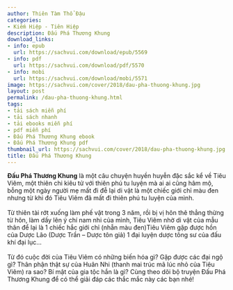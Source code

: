 ```yaml
---
author: Thiên Tàm Thổ Đậu
categories:
- Kiếm Hiệp - Tiên Hiệp
description: Đấu Phá Thương Khung
download_links:
- info: epub
  url: https://sachvui.com/download/epub/5569
- info: pdf
  url: https://sachvui.com/download/pdf/5570
- info: mobi
  url: https://sachvui.com/download/mobi/5571
image: https://sachvui.com/cover/2018/dau-pha-thuong-khung.jpg
layout: post
permalink: /dau-pha-thuong-khung.html
tags:
- tải sách miễn phí
- tải sách nhanh
- tải ebooks miễn phí
- pdf miễn phí
- Đấu Phá Thương Khung ebook
- Đấu Phá Thương Khung pdf
thumbnail_url: https://sachvui.com/cover/2018/dau-pha-thuong-khung.jpg
title: Đấu Phá Thương Khung
---
```


 <div class="item-desc text-justify"> <p><strong>Đấu Phá Thương Khung</strong> là một câu chuyện huyền huyễn đặc sắc kể về Tiêu Viêm, một thiên chi kiêu tử với thiên phú tu luyện mà ai ai cũng hâm mộ, bỗng một ngày người mẹ mất đi đễ lại di vật là một chiếc giới chỉ màu đen nhưng từ khi đó Tiêu Viêm đã mất đi thiên phú tu luyện của mình.<br><br>Từ thiên tài rớt xuống làm phế vật trong 3 năm, rồi bị vị hôn thê thẳng thừng từ hôn, làm dấy lên ý chí nam nhi của mình, Tiêu Viêm nhờ di vật của mẫu thân để lại là 1 chiếc hắc giới chỉ (nhẫn màu đen)Tiêu Viêm gặp được hồn của Dược Lão (Dược Trần – Dược tôn giả) 1 đại luyện dược tông sư của đấu khí đại lục…<br><br>Từ đó cuộc đời của Tiêu Viêm có những biến hóa gì? Gặp được các đại ngộ gì? Thân phận thật sự của Huân Nhi (thanh mai trúc mã lúc nhỏ của Tiêu Viêm) ra sao? Bí mật của gia tộc hắn là gì? Cùng theo dõi bộ truyện Đấu Phá Thương Khung để có thể giải đáp các thắc mắc này các bạn nhé!</p> </div>